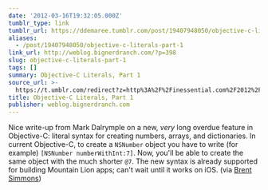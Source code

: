 ```yaml
---
date: '2012-03-16T19:32:05.000Z'
tumblr_type: link
tumblr_url: https://ddemaree.tumblr.com/post/19407948050/objective-c-literals-part-1
aliases:
  - /post/19407948050/objective-c-literals-part-1
link_url: http://weblog.bignerdranch.com/?p=398
slug: objective-c-literals-part-1
tags: []
summary: Objective-C Literals, Part 1
source_url: >-
  https://t.umblr.com/redirect?z=http%3A%2F%2Finessential.com%2F2012%2F03%2F16%2Fmark_on_objc_literals&t=MDUxZmZiYjQ0MWQwOWYxY2MyZTUyMmJlZTg3YTNmYTg5MjI0NDRjZSwxOTQwNzk0ODA1MA%3D%3D&b=t%3AZwnU0JNPe2gtl9NEucydUA&p=https%3A%2F%2Fddemaree.tumblr.com%2Fpost%2F19407948050%2Fobjective-c-literals-part-1&m=1&ts=1610235743
title: Objective-C Literals, Part 1
publisher: weblog.bignerdranch.com
---
```


Nice write-up from Mark Dalrymple on a new, _very_ long overdue feature in Objective-C: literal syntax for creating numbers, arrays, and dictionaries.  In current Objective-C, to create a `NSNumber` object you have to write (for example) `[NSNumber numberWithInt:7]`. Now, you'll be able to create the same object with the much shorter `@7`. The new syntax is already supported for building Mountain Lion apps; can't wait until it works on iOS. (via [Brent Simmons](http://inessential.com/2012/03/16/mark_on_objc_literals))